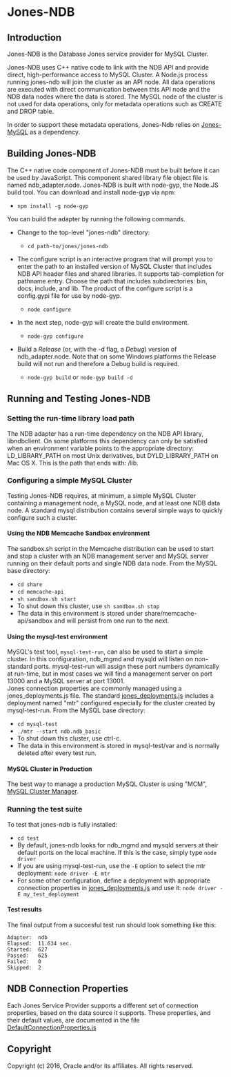 Jones-NDB
=========

Introduction
------------
Jones-NDB is the Database Jones service provider for MySQL Cluster.

Jones-NDB uses C++ native code to link with the NDB API and provide direct, 
high-performance access to MySQL Cluster. A Node.js process running jones-ndb
will join the cluster as an API node. All data operations are executed with
direct communication between this API node and the NDB data nodes where the 
data is stored.  The MySQL node of the cluster is not used for data operations,
only for metadata operations such as CREATE and DROP table.

In order to support these metadata operations, Jones-Ndb relies on [Jones-MySQL](../jones-mysql) as a dependency.


Building Jones-NDB
------------------
The C++ native code component of Jones-NDB must be built before it can be used
by JavaScript.  This component shared library file object file is named
ndb_adapter.node.  Jones-NDB is built with node-gyp, the Node.JS build tool.
You can download and install node-gyp via npm:
  + `npm install -g node-gyp`

You can build the adapter by running the following commands.
  + Change to the top-level "jones-ndb" directory:
    + `cd path-to/jones/jones-ndb`

+ The configure script is an interactive program that will prompt you to enter the path to an installed version of MySQL Cluster that includes NDB API header files and shared libraries.  It supports tab-completion for pathname entry. Choose the path that includes subdirectories: bin, docs, include, and lib. The product of the configure script is a config.gypi file for use by node-gyp.
    + `node configure`
+  In the next step, node-gyp will create the build environment.
    + `node-gyp configure`
+  Build a *Release* (or, with the -d flag, a *Debug*) version of ndb_adapter.node.  Note that on some Windows platforms the Release build will not run and therefore a Debug build is required. 
    + `node-gyp build` or `node-gyp build -d`

Running and Testing Jones-NDB 
-----------------------------

### Setting the run-time library load path

The NDB adapter has a run-time dependency on the NDB API library, libndbclient. 
On some platforms this dependency can only be satisfied when an environment
variable points to the appropriate directory: LD_LIBRARY_PATH on most Unix
derivatives, but DYLD_LIBRARY_PATH on Mac OS X. This is the path that ends with: /lib.

### Configuring a simple MySQL Cluster

Testing Jones-NDB requires, at minimum, a simple MySQL Cluster containing a management node, a MySQL node, and at least one NDB data node.  A standard mysql distribution contains several simple ways to quickly configure such a cluster.

#### Using the NDB Memcache Sandbox environment

The sandbox.sh script in the Memcache distribution can be used to start and stop a cluster with an NDB management server and MySQL server running on their default ports and single NDB data node.
From the MySQL base directory:
+ `cd share`
+ `cd memcache-api`
+ `sh sandbox.sh start`
+ To shut down this cluster, use `sh sandbox.sh stop`
+ The data in this environment is stored under share/memcache-api/sandbox and will persist from one run to the next.

#### Using the mysql-test environment

MySQL's test tool, `mysql-test-run`, can also be used to start a simple cluster.  In this configuration, ndb_mgmd and mysqld will listen on non-standard ports. mysql-test-run will assign these port numbers dynamically at run-time, but in most cases we will find a management server on port 13000 and a MySQL server at port 13001.  
Jones connection properties are commonly managed using a jones_deployments.js file.  The standard [jones_deployments.js](../jones_deployments.js) includes a deployment named "mtr" configured especially for the cluster created by mysql-test-run.
From the MySQL base directory:
+ `cd mysql-test`
+ `./mtr --start ndb.ndb_basic`
+ To shut down this cluster, use ctrl-c.
+ The data in this environment is stored in mysql-test/var and is normally deleted after every test run.


#### MySQL Cluster in Production

The best way to manage a production MySQL Cluster is using "MCM",
[MySQL Cluster Manager](http://www.mysql.com/products/cluster/mcm/).


### Running the test suite

To test that jones-ndb is fully installed:
+ `cd test`
+ By default, jones-ndb looks for ndb_mgmd and mysqld servers at their default ports on the local machine.  If this is the case, simply type `node driver`
+ If you are using mysql-test-run, use the `-E` option to select the mtr deployment:  `node driver -E mtr`
+ For some other configuration, define a deployment with appropriate connection properties in [jones_deployments.js](../jones_deployments.js) and use it:  `node driver -E my_test_deployment`

#### Test results

The final output from a succesful test run should look something like this:

```
Adapter:  ndb
Elapsed:  11.634 sec.
Started:  627
Passed:   625
Failed:   0
Skipped:  2
```


NDB Connection Properties
-------------------------
Each Jones Service Provider supports a different set of connection properties, based on the data source it supports.  These properties, and their default values, are documented in the file [DefaultConnectionProperties.js](DefaultConnectionProperties.js)
 

Copyright
---------
Copyright (c) 2016, Oracle and/or its affiliates. All rights reserved.






